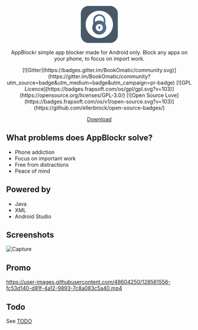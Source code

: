 <p align="center">
  <img src="https://raw.githubusercontent.com/diyarfaraj/AppBlockr/main/app/src/main/res/mipmap-hdpi/ic_launcher_foreground.png" height=100/>
</p>

<p align="center">
AppBlockr simple app blocker made for Android only. Block any apps on your phone, to focus on import work.
</p>
<p align="center">
  [![Gitter](https://badges.gitter.im/BookOmatic/community.svg)](https://gitter.im/BookOmatic/community?utm_source=badge&utm_medium=badge&utm_campaign=pr-badge)
[![GPL Licence](https://badges.frapsoft.com/os/gpl/gpl.svg?v=103)](https://opensource.org/licenses/GPL-3.0/)
[![Open Source Love](https://badges.frapsoft.com/os/v1/open-source.svg?v=103)](https://github.com/ellerbrock/open-source-badges/)
</p>
<p align="center">
  <a href="https://play.google.com/store/apps/details?id=com.robocora.appsift">Download</a>
<p>

## What problems does AppBlockr solve?
- Phone addiction
- Focus on important work
- Free from distractions
- Peace of mind

## Powered by

-  Java
-  XML
-  Android Studio

## Screenshots

![Capture](https://user-images.githubusercontent.com/48604250/128560590-7754449a-f84a-49a3-b912-0bcc8ba4d72d.PNG)

## Promo

https://user-images.githubusercontent.com/48604250/128561556-fc53d140-d81f-4a12-9893-7c8a083c5a40.mp4



## Todo

See [TODO](https://github.com/diyarfaraj/AppBlockr/issues/5)
